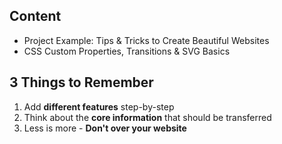 ## Content
- Project Example: Tips & Tricks to Create Beautiful Websites
- CSS Custom Properties, Transitions & SVG Basics

## 3 Things to Remember
1. Add **different features** step-by-step
2. Think about the **core information** that should be transferred
3. Less is more - **Don't over your website**

